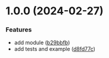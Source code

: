 # 1.0.0 (2024-02-27)


### Features

* add module ([b29bbfb](https://github.com/synvert-datadrivers/terraform-signalfx-dashboard/commit/b29bbfbecfff2553afadb8b1478b2e81438f907d))
* add tests and example ([d8fd77c](https://github.com/synvert-datadrivers/terraform-signalfx-dashboard/commit/d8fd77c568284bba41baebf34ff06fd3b1e63a89))
